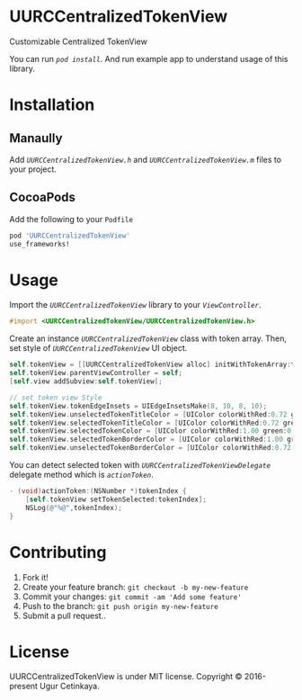 # UURCCentralizedTokenView

Customizable Centralized TokenView 

You can run *`pod install`*. And run example app to understand usage of this library.

# Installation
## Manaully
Add *`UURCCentralizedTokenView.h`* and *`UURCCentralizedTokenView.m`*  files to your project.

## CocoaPods
Add the following to your `Podfile`
````ruby
pod 'UURCCentralizedTokenView'
use_frameworks!
````

# Usage

Import the *`UURCCentralizedTokenView`* library to your *`ViewController`*.  
````objective-c
#import <UURCCentralizedTokenView/UURCCentralizedTokenView.h>
````

Create an instance *`UURCCentralizedTokenView`* class with token array. Then, set style of *`UURCCentralizedTokenView`* UI object.

````objective-c
self.tokenView = [[UURCCentralizedTokenView alloc] initWithTokenArray:tokenArray];
self.tokenView.parentViewController = self;
[self.view addSubview:self.tokenView];

// set token view Style
self.tokenView.tokenEdgeInsets = UIEdgeInsetsMake(8, 10, 8, 10);
self.tokenView.unselectedTokenTitleColor = [UIColor colorWithRed:0.72 green:0.11 blue:0.11 alpha:1.0];
self.tokenView.selectedTokenTitleColor = [UIColor colorWithRed:0.72 green:0.11 blue:0.11 alpha:1.0];
self.tokenView.selectedTokenColor = [UIColor colorWithRed:1.00 green:0.94 blue:0.67 alpha:1.0];
self.tokenView.selectedTokenBorderColor = [UIColor colorWithRed:1.00 green:0.94 blue:0.67 alpha:1.0];
self.tokenView.unselectedTokenBorderColor = [UIColor colorWithRed:0.72 green:0.11 blue:0.11 alpha:1.0];
````

You can detect selected token with *`UURCCentralizedTokenViewDelegate`* delegate method which is *`actionToken`*.

````objective-c
- (void)actionToken:(NSNumber *)tokenIndex {
    [self.tokenView setTokenSelected:tokenIndex];
    NSLog(@"%@",tokenIndex);
}
````

# Contributing

1. Fork it!
2. Create your feature branch: `git checkout -b my-new-feature`
3. Commit your changes: `git commit -am 'Add some feature'`
4. Push to the branch: `git push origin my-new-feature`
5. Submit a pull request..


# License

UURCCentralizedTokenView is under MIT license.
Copyright © 2016-present Ugur Cetinkaya.
